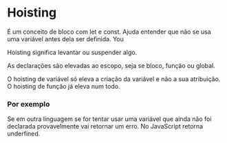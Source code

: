 # Hoisting
É um conceito de bloco com let e const.
Ajuda entender que não se usa uma variável antes dela ser definida. You

Hoisting significa levantar ou suspender algo.

As declarações são elevadas ao escopo, seja se bloco, função ou global.

O hoisting de variável só eleva a criação da variável e não a sua atribuição.
O hoisting de função já eleva num todo.

### Por exemplo
Se em outra linguagem se for tentar usar uma variável que ainda não foi declarada provavelmente vai retornar um erro. No JavaScript retorna underfined.
